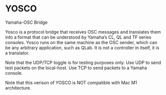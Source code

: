 # YOSCO
 Yamaha-OSC Bridge

Yosco is a protocol bridge that receives OSC messages and translates them into a format that can be understood by Yamaha’s CL, QL and TF series consoles. Yosco runs on the same machine as the OSC sender, which can be any arbitrary application, such as QLab. It is not a controller in itself, it is a translator.

Note that the UDP/TCP toggle is for testing purposes only.
Use UDP to send test packets on the local-host.
Use TCP to send packets to a Yamaha console.

Note that this verison of YOSCO is NOT compatible with Mac M1 architecture.
